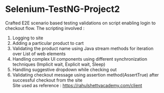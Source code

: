 # Selenium-TestNG-Project2
Crafted E2E scenario based testing validations on script enabling login to checkout flow. The scripting involved : <br>
1. Logging to site
2. Adding a particular product to cart
3. Validating the product name using Java stream methods for iteration over List of web elements
4. Handling complex UI components using different synchronization techniques (Implicit wait, Explicit wait, Sleep)
5. Handling suggestive dropdown while checking out
6. Validating checkout message using assertion method(AssertTrue) after successful checkout from the site <br>
Site used as reference : https://rahulshettyacademy.com/client
